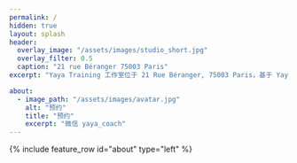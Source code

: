 ```yaml
---
permalink: /
hidden: true
layout: splash
header:
  overlay_image: "/assets/images/studio_short.jpg"
  overlay_filter: 0.5
  caption: "21 rue Béranger 75003 Paris"
excerpt: "Yaya Training 工作室位于 21 Rue Béranger, 75003 Paris，基于 Yaya 教练的平衡肌肉理念而建立，着重于身体肌肉平衡（疼痛解决）、塑形减脂私教和 8 人精品小班课程。"

about:
  - image_path: "/assets/images/avatar.jpg"
    alt: "预约"
    title: "预约"
    excerpt: "微信 yaya_coach"
---
```


{% include feature_row id="about" type="left" %}

